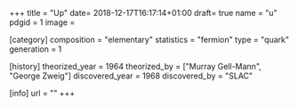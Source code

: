 +++
title = "Up"
date= 2018-12-17T16:17:14+01:00
draft= true
name = "u"
pdgid = 1
image =

[category]
  composition = "elementary"
  statistics = "fermion"
  type = "quark"
  generation = 1

[history]
  theorized_year = 1964
  theorized_by = 	["Murray Gell-Mann", "George Zweig"]
  discovered_year = 1968
  discovered_by = "SLAC"

[info]
  url = ""
+++
